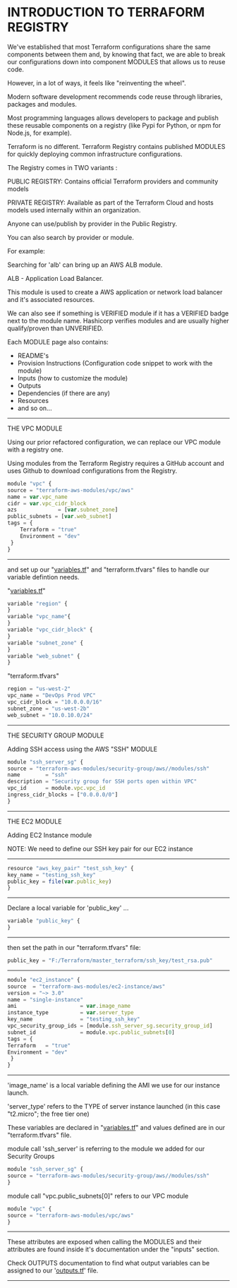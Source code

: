 # INTRODUCTION TO TERRAFORM REGISTRY

We've established that most Terraform configurations share the same components between them and, by knowing that fact, we are able to break our configurations down into component MODULES that allows us to reuse code.

However, in a lot of ways, it feels like "reinventing the wheel".

Modern software development recommends code reuse through libraries, packages and modules.

Most programming languages allows developers to package and publish these reusable components on a registry (like Pypi for Python, or npm for Node.js, for example).

Terraform is no different. Terraform Registry contains published MODULES for quickly deploying common infrastructure configurations.

The Registry comes in TWO variants :

PUBLIC REGISTRY:
Contains official Terraform providers and community models

PRIVATE REGISTRY:
Available as part of the Terraform Cloud and hosts models used internally within an organization.

Anyone can use/publish by provider in the Public Registry.

You can also search by provider or module.

For example: 

Searching for 'alb' can bring up an AWS ALB module.

ALB - Application Load Balancer.

This module is used to create a AWS application or network load balancer and it's associated resources.

We can also see if something is VERIFIED module if it has a VERIFIED badge next to the module name. Hashicorp verifies modules and are usually higher qualify/proven than UNVERIFIED.

Each MODULE page also contains:

- README's
- Provision Instructions (Configuration code snippet to work with the module)
- Inputs (how to customize the module)
- Outputs
- Dependencies (if there are any)
- Resources
- and so on...

---

THE VPC MODULE

Using our prior refactored configuration, we can replace our VPC module with a registry one.

Using modules from the Terraform Registry requires a GitHub account and uses Github to download configurations from the Registry.

```jsx
module "vpc" {
source = "terraform-aws-modules/vpc/aws"
name = var.vpc_name
cidr = var.vpc_cidr_block
azs             = [var.subnet_zone]
public_subnets = [var.web_subnet]
tags = {
	Terraform = "true"
	Environment = "dev"
 }
}
```

---

and set up our "[variables.tf](http://variables.tf/)" and "terraform.tfvars" files to handle our variable defintion needs.

"[variables.tf](http://variables.tf/)"

```jsx
variable "region" {
}
variable "vpc_name"{
}
variable "vpc_cidr_block" {
}
variable "subnet_zone" {
}
variable "web_subnet" {
}

```

"terraform.tfvars"

```jsx
region = "us-west-2"
vpc_name = "DevOps Prod VPC"
vpc_cidr_block = "10.0.0.0/16"
subnet_zone = "us-west-2b"
web_subnet = "10.0.10.0/24"
```

---

THE SECURITY GROUP MODULE

Adding SSH access using the AWS "SSH" MODULE

```jsx
module "ssh_server_sg" {
source = "terraform-aws-modules/security-group/aws//modules/ssh"
name        = "ssh"
description = "Security group for SSH ports open within VPC"
vpc_id      = module.vpc.vpc_id
ingress_cidr_blocks = ["0.0.0.0/0"]
}
```

---

THE EC2 MODULE

Adding EC2 Instance module

NOTE:  We need to define our SSH key pair for our EC2 instance

---

```jsx
resource "aws_key_pair" "test_ssh_key" {
key_name = "testing_ssh_key"
public_key = file(var.public_key)
}
```

---

Declare a local variable for 'public_key' ...

```jsx
variable "public_key" {
}
```

---

then set the path in our "terraform.tfvars" file:

```jsx
public_key = "F:/Terraform/master_terraform/ssh_key/test_rsa.pub"
```

---

```jsx
module "ec2_instance" {
source  = "terraform-aws-modules/ec2-instance/aws"
version = "~> 3.0"
name = "single-instance"
ami                    = var.image_name
instance_type          = var.server_type
key_name               = "testing_ssh_key"
vpc_security_group_ids = [module.ssh_server_sg.security_group_id]
subnet_id              = module.vpc.public_subnets[0]
tags = {
Terraform   = "true"
Environment = "dev"
 }
}
```

---

'image_name' is a local variable defining the AMI we use for our instance launch.

'server_type' refers to the TYPE of server instance launched (in this case "t2.micro"; the free tier one)

These variables are declared in "[variables.tf](http://variables.tf/)" and values defined are in our "terraform.tfvars" file.

module call 'ssh_server' is referring to the module we added for our Security Groups

```jsx
module "ssh_server_sg" {
source = "terraform-aws-modules/security-group/aws//modules/ssh"
}
```

module call "vpc.public_subnets[0]" refers to our VPC module

```jsx
module "vpc" {
source = "terraform-aws-modules/vpc/aws"
}
```

---

These attributes are exposed when calling the MODULES and their attributes are found inside it's documentation under the "inputs" section.

Check OUTPUTS documentation to find what output variables can be assigned to our '[outputs.tf](http://outputs.tf/)' file.

---